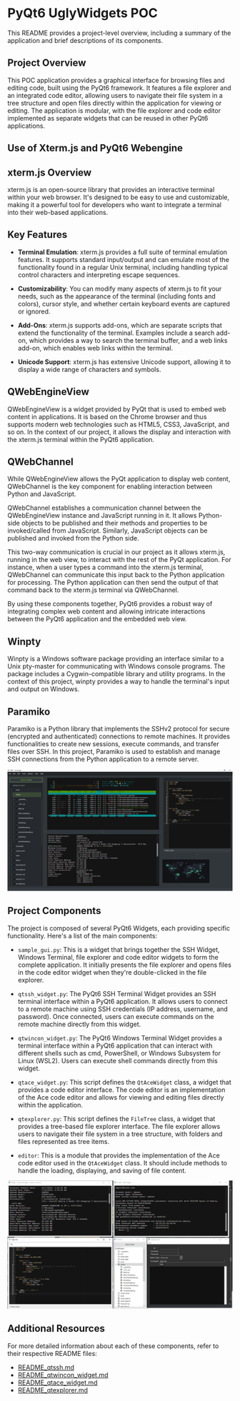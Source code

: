 # PyQt6 UglyWidgets POC

This README provides a project-level overview, including a summary of the application and brief descriptions of its components.

## Project Overview

This POC application provides a graphical interface for browsing files and editing code, built using the PyQt6 framework. It features a file explorer and an integrated code editor, allowing users to navigate their file system in a tree structure and open files directly within the application for viewing or editing. The application is modular, with the file explorer and code editor implemented as separate widgets that can be reused in other PyQt6 applications.

## Use of Xterm.js and PyQt6 Webengine
## xterm.js Overview

xterm.js is an open-source library that provides an interactive terminal within your web browser. It's designed to be easy to use and customizable, making it a powerful tool for developers who want to integrate a terminal into their web-based applications.

## Key Features

- **Terminal Emulation**: xterm.js provides a full suite of terminal emulation features. It supports standard input/output and can emulate most of the functionality found in a regular Unix terminal, including handling typical control characters and interpreting escape sequences.

- **Customizability**: You can modify many aspects of xterm.js to fit your needs, such as the appearance of the terminal (including fonts and colors), cursor style, and whether certain keyboard events are captured or ignored.

- **Add-Ons**: xterm.js supports add-ons, which are separate scripts that extend the functionality of the terminal. Examples include a search add-on, which provides a way to search the terminal buffer, and a web links add-on, which enables web links within the terminal.

- **Unicode Support**: xterm.js has extensive Unicode support, allowing it to display a wide range of characters and symbols.

## QWebEngineView

QWebEngineView is a widget provided by PyQt that is used to embed web content in applications. It is based on the Chrome browser and thus supports modern web technologies such as HTML5, CSS3, JavaScript, and so on. In the context of our project, it allows the display and interaction with the xterm.js terminal within the PyQt6 application.

## QWebChannel

While QWebEngineView allows the PyQt application to display web content, QWebChannel is the key component for enabling interaction between Python and JavaScript.

QWebChannel establishes a communication channel between the QWebEngineView instance and JavaScript running in it. It allows Python-side objects to be published and their methods and properties to be invoked/called from JavaScript. Similarly, JavaScript objects can be published and invoked from the Python side.

This two-way communication is crucial in our project as it allows xterm.js, running in the web view, to interact with the rest of the PyQt application. For instance, when a user types a command into the xterm.js terminal, QWebChannel can communicate this input back to the Python application for processing. The Python application can then send the output of that command back to the xterm.js terminal via QWebChannel.

By using these components together, PyQt6 provides a robust way of integrating complex web content and allowing intricate interactions between the PyQt6 application and the embedded web view.

## Winpty

Winpty is a Windows software package providing an interface similar to a Unix pty-master for communicating with Windows console programs. The package includes a Cygwin-compatible library and utility programs. In the context of this project, winpty provides a way to handle the terminal's input and output on Windows.

## Paramiko

Paramiko is a Python library that implements the SSHv2 protocol for secure (encrypted and authenticated) connections to remote machines. It provides functionalities to create new sessions, execute commands, and transfer files over SSH. In this project, Paramiko is used to establish and manage SSH connections from the Python application to a remote server.


![Sample GUI](./screen_shots/sample_gui.png)

## Project Components

The project is composed of several PyQt6 Widgets, each providing specific functionality. Here's a list of the main components:

- `sample_gui.py`: This is a widget that brings together the SSH Widget, Windows Terminal, file explorer and code editor widgets to form the complete application. It initially presents the file explorer and opens files in the code editor widget when they're double-clicked in the file explorer.

- `qtssh_widget.py`: The PyQt6 SSH Terminal Widget provides an SSH terminal interface within a PyQt6 application. It allows users to connect to a remote machine using SSH credentials (IP address, username, and password). Once connected, users can execute commands on the remote machine directly from this widget.

- `qtwincon_widget.py`: The PyQt6 Windows Terminal Widget provides a terminal interface within a PyQt6 application that can interact with different shells such as cmd, PowerShell, or Windows Subsystem for Linux (WSL2). Users can execute shell commands directly from this widget.

- `qtace_widget.py`: This script defines the `QtAceWidget` class, a widget that provides a code editor interface. The code editor is an implementation of the Ace code editor and allows for viewing and editing files directly within the application.

- `qtexplorer.py`: This script defines the `FileTree` class, a widget that provides a tree-based file explorer interface. The file explorer allows users to navigate their file system in a tree structure, with folders and files represented as tree items.

- `editor`: This is a module that provides the implementation of the Ace code editor used in the `QtAceWidget` class. It should include methods to handle the loading, displaying, and saving of file content.

![Widgets](./screen_shots/widgets.png)

## Additional Resources

For more detailed information about each of these components, refer to their respective README files:

- [README_qtssh.md](./readme_qtssh_widget.md)
- [README_qtwincon_widget.md](./readme_qtwincon_widget.md)
- [README_qtace_widget.md](./readme_qtace_widget.md)
- [README_qtexplorer.md](./readme_qtexplorer.md)
